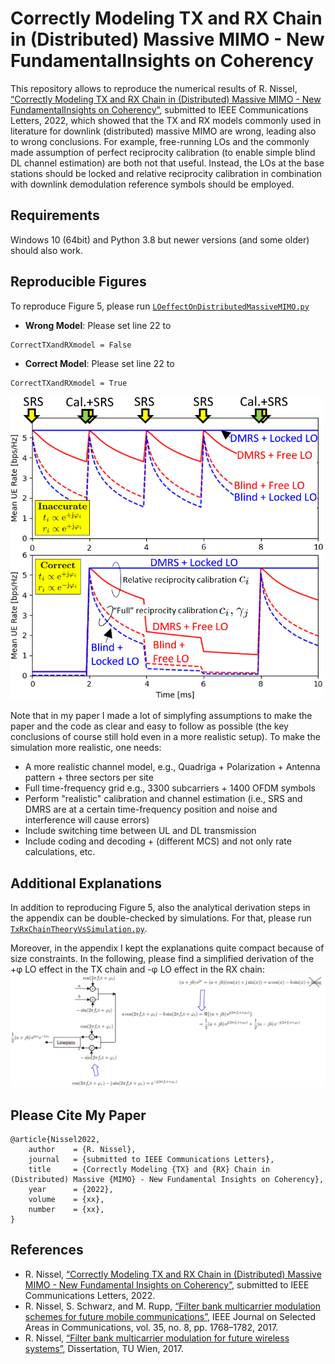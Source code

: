 # Correctly Modeling TX and RX Chain in (Distributed) Massive MIMO - New FundamentalInsights on Coherency

This repository allows to reproduce the numerical results of R. Nissel, [“Correctly Modeling TX and RX Chain in
(Distributed) Massive MIMO - New FundamentalInsights on Coherency”](https://arxiv.org/pdf/2206.14752), submitted to IEEE Communications Letters, 2022,  which showed that  the TX and RX models commonly used in literature for downlink (distributed) massive MIMO are wrong, leading also to wrong conclusions.
For example, free-running LOs and the commonly made assumption of perfect reciprocity calibration (to enable simple blind DL channel estimation) are both not that useful. Instead, the LOs at the base stations should be locked and relative reciprocity calibration in combination with downlink demodulation reference symbols should be employed.


## Requirements
Windows 10 (64bit) and Python 3.8 but newer versions (and some older) should also work.



## Reproducible Figures

To reproduce Figure 5, please run [`LOeffectOnDistributedMassiveMIMO.py`](LOeffectOnDistributedMassiveMIMO.py)

* **Wrong Model**: 
Please set line 22 to
```
CorrectTXandRXmodel = False 
```

* **Correct Model**: 
Please set line 22 to
```
CorrectTXandRXmodel = True 
```



<img src="png/Fig5.png" width=501>

Note that in my paper I made a lot of simplyfing assumptions to make the paper and the code as clear and easy to follow as possible (the key conclusions of course still hold even in a more realistic setup). To make the simulation more realistic, one needs: 
* A more realistic channel model, e.g., Quadriga + Polarization + Antenna pattern + three sectors per site
* Full time-frequency grid e.g., 3300 subcarriers + 1400 OFDM symbols
* Perform "realistic" calibration and channel estimation (i.e., SRS and DMRS are at a certain time-frequency position and noise and interference will cause errors)
* Include switching time between UL and DL transmission
* Include coding and decoding + (different MCS) and not only rate calculations, etc.


## Additional Explanations
In addition to reproducing Figure 5, also the analytical derivation steps in the appendix can be double-checked by simulations. For that, please run  [`TxRxChainTheoryVsSimulation.py`](TxRxChainTheoryVsSimulation.py). 

Moreover, in the appendix I kept the explanations quite compact because of size constraints. In the following, please find a simplified derivation of the +φ LO effect in the TX chain and -φ LO effect in the RX chain:
<img src="png/addExpl.png" width=1500>


## Please Cite My Paper

    @article{Nissel2022,
		author    = {R. Nissel},
		journal   = {submitted to IEEE Communications Letters},
		title     = {Correctly Modeling {TX} and {RX} Chain in (Distributed) Massive {MIMO} - New Fundamental Insights on Coherency},
		year 	  = {2022},
		volume 	  = {xx},
		number 	  = {xx},
	}


## References
- R. Nissel, [“Correctly Modeling TX and RX Chain in (Distributed) Massive MIMO - New Fundamental Insights on Coherency”](https://arxiv.org/pdf/2206.14752), submitted to IEEE Communications Letters, 2022.
- R. Nissel, S. Schwarz, and M. Rupp, [“Filter bank multicarrier modulation schemes for future mobile communications”](https://publik.tuwien.ac.at/files/publik_260162.pdf), IEEE Journal on Selected Areas in Communications, vol. 35, no. 8, pp. 1768–1782, 2017.
- R. Nissel, [“Filter bank multicarrier modulation for future wireless systems”](http://publik.tuwien.ac.at/files/publik_265168.pdf), Dissertation, TU Wien, 2017.



